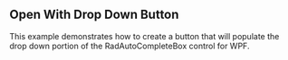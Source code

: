 ## Open With Drop Down Button
This example demonstrates how to create a button that will populate the drop down portion of the RadAutoCompleteBox control for WPF.

[//]: <keywords:populate>